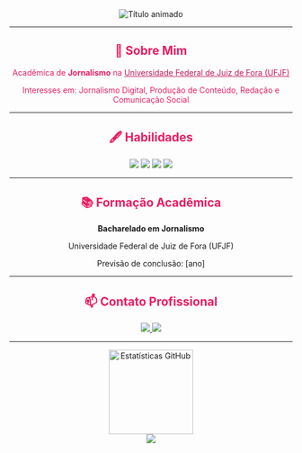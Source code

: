 <div align="center">
  <img src="https://readme-typing-svg.demolab.com?font=Fira+Code&pause=1000&color=E91E63&center=true&vCenter=true&width=435&lines=Maria+Fernanda+de+Souza+Silva;Acadêmica+de+Jornalismo;UFJF+-+Universidade+Federal+de+Juiz+de+Fora" alt="Título animado" />
</div>

---

<div align="center" style="color:#E91E63">
  <h2>🌸 Sobre Mim</h2>
  <p>Acadêmica de <strong>Jornalismo</strong> na <a href="https://www.ufjf.br/" target="_blank" style="color:#C2185B">Universidade Federal de Juiz de Fora (UFJF)</a></p>
  <p>Interesses em: Jornalismo Digital, Produção de Conteúdo, Redação e Comunicação Social</p>
</div>

---

<div align="center">
  <h2 style="color:#E91E63">🖋️ Habilidades</h2>
  
  <img src="https://img.shields.io/badge/Redação-Jornalística-FF4081?style=for-the-badge&logo=read-the-docs&logoColor=white" />
  <img src="https://img.shields.io/badge/Pesquisa-Acadêmica-E91E63?style=for-the-badge&logo=google-scholar&logoColor=white" />
  <img src="https://img.shields.io/badge/Edição-de%20Vídeo-FF80AB?style=for-the-badge&logo=adobe-premiere-pro&logoColor=white" />
  <img src="https://img.shields.io/badge/Produção-de%20Conteúdo-D81B60?style=for-the-badge&logo=blogger&logoColor=white" />
</div>

---

<div align="center">
  <h2 style="color:#E91E63">📚 Formação Acadêmica</h2>
  <p><strong>Bacharelado em Jornalismo</strong></p>
  <p>Universidade Federal de Juiz de Fora (UFJF)</p>
  <p>Previsão de conclusão: [ano]</p>
</div>

---

<div align="center">
  <h2 style="color:#E91E63">📫 Contato Profissional</h2>
  
  <a href="https://www.linkedin.com/in/maria-fernanda-de-souza-silva-33810b340/" target="_blank">
    <img src="https://img.shields.io/badge/LinkedIn-Maria_Fernanda-0077B5?style=for-the-badge&logo=linkedin&logoColor=white" />
  </a>
  <a href="mailto:seu.email@academico.ufjf.br">
    <img src="https://img.shields.io/badge/Email_Acadêmico-ufjf.edu.br-D81B60?style=for-the-badge&logo=gmail&logoColor=white" />
  </a>
</div>

---

<div align="center">
  <img src="https://github-readme-stats.vercel.app/api?username=SEUUSERNAME&show_icons=true&theme=dracula&hide_border=true&title_color=E91E63&icon_color=FF80AB&text_color=f8f8f2&bg_color=0d1117" alt="Estatísticas GitHub" height="150" />
</div>

<div align="center">
  <img src="https://capsule-render.vercel.app/api?type=soft&color=FFC0CB&height=50&section=footer&text=Obrigada%20pela%20visita!&fontSize=20&fontColor=E91E63" />
</div>
